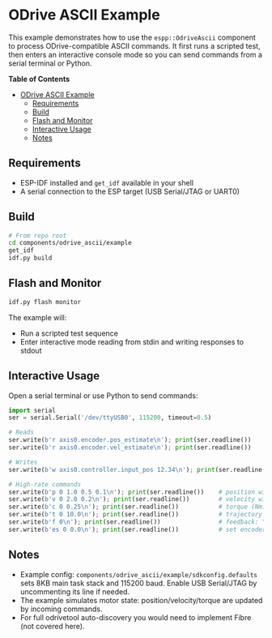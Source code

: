 # ODrive ASCII Example

This example demonstrates how to use the `espp::OdriveAscii` component to process ODrive-compatible ASCII commands. It first runs a scripted test, then enters an interactive console mode so you can send commands from a serial terminal or Python.

<!-- markdown-toc start - Don't edit this section. Run M-x markdown-toc-refresh-toc -->
**Table of Contents**

- [ODrive ASCII Example](#odrive-ascii-example)
  - [Requirements](#requirements)
  - [Build](#build)
  - [Flash and Monitor](#flash-and-monitor)
  - [Interactive Usage](#interactive-usage)
  - [Notes](#notes)

<!-- markdown-toc end -->


## Requirements

- ESP-IDF installed and `get_idf` available in your shell
- A serial connection to the ESP target (USB Serial/JTAG or UART0)

## Build

```sh
# From repo root
cd components/odrive_ascii/example
get_idf
idf.py build
```

## Flash and Monitor

```sh
idf.py flash monitor
```

The example will:
- Run a scripted test sequence
- Enter interactive mode reading from stdin and writing responses to stdout

## Interactive Usage

Open a serial terminal or use Python to send commands:

```python
import serial
ser = serial.Serial('/dev/ttyUSB0', 115200, timeout=0.5)

# Reads
ser.write(b'r axis0.encoder.pos_estimate\n'); print(ser.readline())
ser.write(b'r axis0.encoder.vel_estimate\n'); print(ser.readline())

# Writes
ser.write(b'w axis0.controller.input_pos 12.34\n'); print(ser.readline())

# High-rate commands
ser.write(b'p 0 1.0 0.5 0.1\n'); print(ser.readline())    # position with feedforward
ser.write(b'v 0 2.0 0.2\n'); print(ser.readline())        # velocity with torque_ff
ser.write(b'c 0 0.25\n'); print(ser.readline())           # torque (Nm)
ser.write(b't 0 10.0\n'); print(ser.readline())           # trajectory goal (turns)
ser.write(b'f 0\n'); print(ser.readline())                # feedback: "<pos> <vel>\n"
ser.write(b'es 0 0.0\n'); print(ser.readline())           # set encoder abs pos
```

## Notes

- Example config: `components/odrive_ascii/example/sdkconfig.defaults` sets 8KB main task stack and 115200 baud. Enable USB Serial/JTAG by uncommenting its line if needed.
- The example simulates motor state: position/velocity/torque are updated by incoming commands.
- For full odrivetool auto-discovery you would need to implement Fibre (not covered here).
